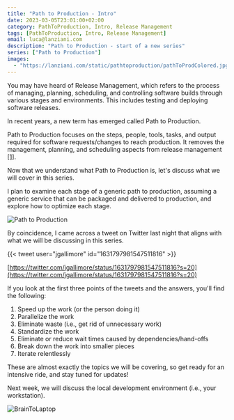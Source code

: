 ```yaml
---
title: "Path to Production - Intro"
date: 2023-03-05T23:01:00+02:00
category: PathToProduction, Intro, Release Management
tags: [PathToProduction, Intro, Release Management]
email: luca@lanziani.com
description: "Path to Production - start of a new series"
series: ["Path to Production"]
images:
  - "https://lanziani.com/static/pathtoproduction/pathToProdColored.jpg"
---
```


You may have heard of Release Management, which refers to the process of managing, planning, scheduling, and controlling software builds through various stages and environments. This includes testing and deploying software releases.

In recent years, a new term has emerged called Path to Production.

<!--more-->

Path to Production focuses on the steps, people, tools, tasks, and output required for software requests/changes to reach production. It removes the management, planning, and scheduling aspects from release management [[1]](https://caroli.org/en/path-to-production/).

Now that we understand what Path to Production is, let's discuss what we will cover in this series.

I plan to examine each stage of a generic path to production, assuming a generic service that can be packaged and delivered to production, and explore how to optimize each stage.

![Path to Production](/static/pathtoproduction/PathToProduction.png)

By coincidence, I came across a tweet on Twitter last night that aligns with what we will be discussing in this series.

{{< tweet user="jgallimore" id="1631797981547511816" >}}

[https://twitter.com/jgallimore/status/1631797981547511816?s=20](https://twitter.com/jgallimore/status/1631797981547511816?s=20)

If you look at the first three points of the tweets and the answers, you'll find the following:

1. Speed up the work (or the person doing it)
2. Parallelize the work
3. Eliminate waste (i.e., get rid of unnecessary work)
4. Standardize the work
5. Eliminate or reduce wait times caused by dependencies/hand-offs
6. Break down the work into smaller pieces
7. Iterate relentlessly

These are almost exactly the topics we will be covering, so get ready for an intensive ride, and stay tuned for updates!

Next week, we will discuss the local development environment (i.e., your workstation).

![BrainToLaptop](/static/pathtoproduction/BrainToLaptop.png)
